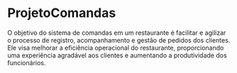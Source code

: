 # ProjetoComandas
O objetivo do sistema de comandas em um restaurante é facilitar e agilizar o processo de registro, acompanhamento e gestão de pedidos dos clientes. Ele visa melhorar a eficiência operacional do restaurante, proporcionando uma experiência agradável aos clientes e aumentando a produtividade dos funcionários.
